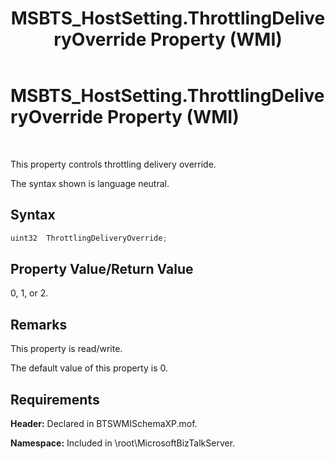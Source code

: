 ﻿---
title: MSBTS_HostSetting.ThrottlingDeliveryOverride Property (WMI)
TOCTitle: MSBTS_HostSetting.ThrottlingDeliveryOverride Property (WMI)
ms:assetid: 6b2345c6-a5be-476b-933a-bc8768be168f
ms:mtpsurl: https://msdn.microsoft.com/library/Gg678631(v=BTS.80)
ms:contentKeyID: 51528730
ms.date: 08/30/2017
mtps_version: v=BTS.80
---

# MSBTS\_HostSetting.ThrottlingDeliveryOverride Property (WMI)

 

This property controls throttling delivery override.

The syntax shown is language neutral.

## Syntax

```C#
uint32  ThrottlingDeliveryOverride;  
```

## Property Value/Return Value

0, 1, or 2.

## Remarks

This property is read/write.

The default value of this property is 0.

## Requirements

**Header:** Declared in BTSWMISchemaXP.mof.

**Namespace:** Included in \\root\\MicrosoftBizTalkServer.

